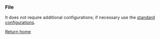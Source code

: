 ### File
It does not require additional configurations; if necessary use the [standard configurations](../../base.md#the-following-properties-are-managed-in-the-components).

[Return home](../../index.md)
